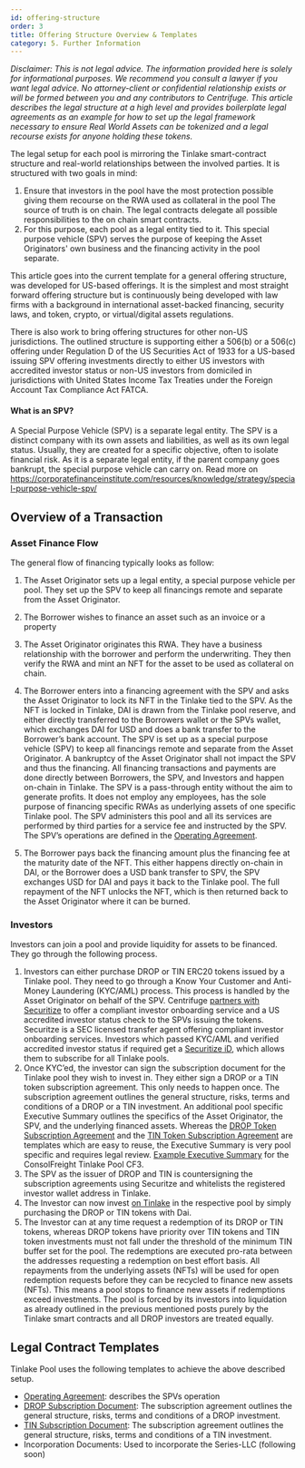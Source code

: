 ```yaml
---
id: offering-structure
order: 3
title: Offering Structure Overview & Templates
category: 5. Further Information
---
```


_Disclaimer: This is not legal advice. The information provided here is solely for informational purposes. We recommend you consult a lawyer if you want legal advice. No attorney-client or confidential relationship exists or will be formed between you and any contributors to Centrifuge.
This article describes the legal structure at a high level and provides boilerplate legal agreements as an example for how to set up the legal framework necessary to ensure Real World Assets can be tokenized and a legal recourse exists for anyone holding these tokens._

The legal setup for each pool is mirroring the Tinlake smart-contract structure and real-world relationships between the involved parties. It is structured with two goals in mind:

1. Ensure that investors in the pool have the most protection possible giving them recourse on the RWA used as collateral in the pool
The source of truth is on chain. The legal contracts delegate all possible responsibilities to the on chain smart contracts.
2. For this purpose, each pool as a legal entity tied to it. This special purpose vehicle (SPV) serves the purpose of keeping the Asset Originators' own business and the financing activity in the pool separate.

This article goes into the current template for a general offering structure, was developed for US-based offerings. It is the simplest and most straight forward offering structure but is continuously being developed with law firms with a background in international asset-backed financing, security laws, and token, crypto, or virtual/digital assets regulations.

There is also work to bring offering structures for other non-US jurisdictions. The outlined structure is supporting either a 506(b) or a 506(c) offering under Regulation D of the US Securities Act of 1933 for a US-based issuing SPV offering investments directly to either US investors with accredited investor status or non-US investors from domiciled in jurisdictions with United States Income Tax Treaties under the Foreign Account Tax Compliance Act FATCA.

#### What is an SPV?
A Special Purpose Vehicle (SPV) is a separate legal entity. The SPV is a distinct company with its own assets and liabilities, as well as its own legal status. Usually, they are created for a specific objective, often to isolate financial risk. As it is a separate legal entity, if the parent company goes bankrupt, the special purpose vehicle can carry on. Read more on https://corporatefinanceinstitute.com/resources/knowledge/strategy/special-purpose-vehicle-spv/

## Overview of a Transaction
### Asset Finance Flow

The general flow of financing typically looks as follow:

1. The Asset Originator sets up a legal entity, a special purpose vehicle per pool. They set up the SPV to keep all financings remote and separate from the Asset Originator.

2. The Borrower wishes to finance an asset such as an invoice or a property

3. The Asset Originator originates this RWA. They have a business relationship with the borrower and perform the underwriting. They then verify the RWA and mint an NFT for the asset to be used as collateral on chain.


4. The Borrower enters into a financing agreement with the SPV and asks the Asset Originator to lock its NFT in the Tinlake tied to the SPV. As the NFT is locked in Tinlake, DAI is drawn from the Tinlake pool reserve, and either directly transferred to the Borrowers wallet or the SPVs wallet, which exchanges DAI for USD and does a bank transfer to the Borrower’s bank account. The SPV is set up as a special purpose vehicle (SPV) to keep all financings remote and separate from the Asset Originator. A bankruptcy of the Asset Originator shall not impact the SPV and thus the financing. All financing transactions and payments are done directly between Borrowers, the SPV, and Investors and happen on-chain in Tinlake. The SPV is a pass-through entity without the aim to generate profits. It does not employ any employees, has the sole purpose of financing specific RWAs as underlying assets of one specific Tinlake pool. The SPV administers this pool and all its services are performed by third parties for a service fee and instructed by the SPV. The SPV’s operations are defined in the [Operating Agreement](https://docs.google.com/document/d/14I8x16nRvSVgtnV6EoahZQ9GGVrdvKNbIK7tAN5gBaY).


5. The Borrower pays back the financing amount plus the financing fee at the maturity date of the NFT. This either happens directly on-chain in DAI, or the Borrower does a USD bank transfer to SPV, the SPV exchanges USD for DAI and pays it back to the Tinlake pool. The full repayment of the NFT unlocks the NFT, which is then returned back to the Asset Originator where it can be burned.


### Investors
Investors can join a pool and provide liquidity for assets to be financed. They go through the following process.

1. Investors can either purchase DROP or TIN ERC20 tokens issued by a Tinlake pool. They need to go through a Know Your Customer and Anti-Money Laundering (KYC/AML) process. This process is handled by the Asset Originator on behalf of the SPV. Centrifuge [partners with Securitize](https://coinbench.com/centrifuge-partners-with-securitize/) to offer a compliant investor onboarding service and a US accredited investor status check to the SPVs issuing the tokens. Securitze is a SEC licensed transfer agent offering compliant investor onboarding services. Investors which passed KYC/AML and verified accredited investor status if required get a [Securitize iD](https://www.securitize.io/product/securitize-id), which allows them to subscribe for all Tinlake pools.
2. Once KYC’ed, the investor can sign the subscription document for the Tinlake pool they wish to invest in. They either sign a DROP or a TIN token subscription agreement. This only needs to happen once. The subscription agreement outlines the general structure, risks, terms and conditions of a DROP or a TIN investment. An additional pool specific Executive Summary outlines the specifics of the Asset Originator, the SPV, and the underlying financed assets. Whereas the [DROP Token Subscription Agreement](https://drive.google.com/file/d/1GhTrd6x1OS8KzR9NErFngSZAT737tRLj) and the [TIN Token Subscription Agreement](https://drive.google.com/file/d/1hXS1jrHSedJwFlV7u2pYPIcv89DYUpk0) are templates which are easy to reuse, the Executive Summary is very pool specific and requires legal review.
  [Example Executive Summary](https://drive.google.com/file/d/1AHUqJWuWAq1UlFoyUSpoaiuUl4K6t7bc/view?usp=sharing) for the ConsolFreight Tinlake Pool CF3.
3. The SPV as the issuer of DROP and TIN is countersigning the subscription agreements using Securitze and whitelists the registered investor wallet address in Tinlake.
4. The Investor can now invest [on Tinlake](https://tinlake.centrifuge.io) in the respective pool by simply purchasing the DROP or TIN tokens with Dai.
5. The Investor can at any time request a redemption of its DROP or TIN tokens, whereas DROP tokens have priority over TIN tokens and TIN token investments must not fall under the threshold of the minimum TIN buffer set for the pool. The redemptions are executed pro-rata between the addresses requesting a redemption on best effort basis. All repayments from the underlying assets (NFTs) will be used for open redemption requests before they can be recycled to finance new assets (NFTs). This means a pool stops to finance new assets if redemptions exceed investments. The pool is forced by its investors into liquidation as already outlined in the previous mentioned posts purely by the Tinlake smart contracts and all DROP investors are treated equally.



## Legal Contract Templates
Tinlake Pool uses the following templates to achieve the above described setup.

* [Operating Agreement](https://docs.google.com/document/d/14I8x16nRvSVgtnV6EoahZQ9GGVrdvKNbIK7tAN5gBaY): describes the SPVs operation
* [DROP Subscription Document](https://drive.google.com/file/d/1GhTrd6x1OS8KzR9NErFngSZAT737tRLj): The subscription agreement outlines the general structure, risks, terms and conditions of a DROP investment.
* [TIN Subscription Document](https://drive.google.com/file/d/1hXS1jrHSedJwFlV7u2pYPIcv89DYUpk0): The subscription agreement outlines the general structure, risks, terms and conditions of a TIN investment.
* Incorporation Documents: Used to incorporate the Series-LLC (following soon)





